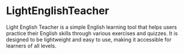 # LightEnglishTeacher

Light English Teacher is a simple English learning tool that helps users practice their English skills through various exercises and quizzes. It is designed to be lightweight and easy to use, making it accessible for learners of all levels.
